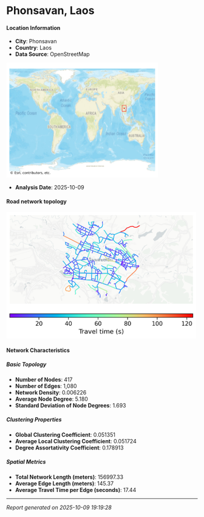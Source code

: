 # Phonsavan, Laos

#### Location Information

- **City**: Phonsavan
- **Country**: Laos
- **Data Source**: OpenStreetMap
<img src="Phonsavan_location.png" alt="Phonsavan Location Map" width="400" />

- **Analysis Date**: 2025-10-09

#### Road network topology

<img src="Phonsavan_network_map.png" alt="Phonsavan Road Network Map" width="500"/>

#### Network Characteristics

##### Basic Topology

- **Number of Nodes**: 417
- **Number of Edges**: 1,080
- **Network Density**: 0.006226
- **Average Node Degree**: 5.180
- **Standard Deviation of Node Degrees**: 1.693

##### Clustering Properties

- **Global Clustering Coefficient**: 0.051351
- **Average Local Clustering Coefficient**: 0.051724
- **Degree Assortativity Coefficient**: 0.178913

##### Spatial Metrics

- **Total Network Length (meters)**: 156997.33
- **Average Edge Length (meters)**: 145.37
- **Average Travel Time per Edge (seconds)**: 17.44

---
*Report generated on 2025-10-09 19:19:28*

